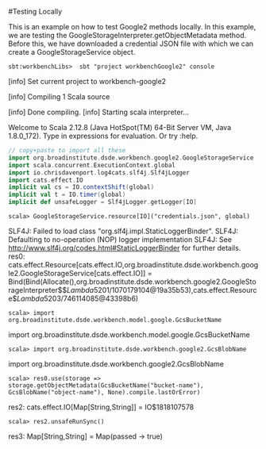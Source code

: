 #Testing Locally

This is an example on how to test Google2 methods locally. In this example, we are testing the 
GoogleStorageInterpreter.getObjectMetadata method. Before this, we have downloaded a credential JSON 
file with which we can create a GoogleStorageService object.

`sbt:workbenchLibs>  sbt "project workbenchGoogle2" console`

[info] Set current project to workbench-google2

[info] Compiling 1 Scala source 

[info] Done compiling.
[info] Starting scala interpreter...

Welcome to Scala 2.12.8 (Java HotSpot(TM) 64-Bit Server VM, Java 1.8.0_172).
Type in expressions for evaluation. Or try :help.

```scala
// copy+paste to import all these 
import org.broadinstitute.dsde.workbench.google2.GoogleStorageService
import scala.concurrent.ExecutionContext.global
import io.chrisdavenport.log4cats.slf4j.Slf4jLogger
import cats.effect.IO
implicit val cs = IO.contextShift(global)
implicit val t = IO.timer(global)
implicit def unsafeLogger = Slf4jLogger.getLogger[IO]
```

`scala> GoogleStorageService.resource[IO]("credentials.json", global)`

SLF4J: Failed to load class "org.slf4j.impl.StaticLoggerBinder".
SLF4J: Defaulting to no-operation (NOP) logger implementation
SLF4J: See http://www.slf4j.org/codes.html#StaticLoggerBinder for further details.
res0: cats.effect.Resource[cats.effect.IO,org.broadinstitute.dsde.workbench.google2.GoogleStorageService[cats.effect.IO]] = Bind(Bind(Allocate(<function1>),org.broadinstitute.dsde.workbench.google2.GoogleStorageInterpreter$$$Lambda$5201/1070179104@19a35b53),cats.effect.Resource$$Lambda$5203/746114085@43398b6)

`scala> import org.broadinstitute.dsde.workbench.model.google.GcsBucketName`

import org.broadinstitute.dsde.workbench.model.google.GcsBucketName

`scala> import org.broadinstitute.dsde.workbench.google2.GcsBlobName`

import org.broadinstitute.dsde.workbench.google2.GcsBlobName

`scala> res0.use(storage => storage.getObjectMetadata(GcsBucketName("bucket-name"), GcsBlobName("object-name"), None).compile.lastOrError)`

res2: cats.effect.IO[Map[String,String]] = IO$1818107578

`scala> res2.unsafeRunSync()`

res3: Map[String,String] = Map(passed -> true)

